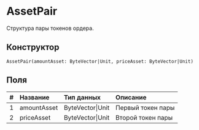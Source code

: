 # AssetPair

Структура пары токенов ордера.

## Конструктор

``` ride
AssetPair(amountAsset: ByteVector|Unit, priceAsset: ByteVector|Unit)
```

## Поля

|   #   | Название | Тип данных | Описание |
| :--- | :--- | :--- | :--- |
| 1 | amountAsset | ByteVector&#124;Unit | Первый токен пары |
| 2 | priceAsset | ByteVector&#124;Unit | Второй токен пары |
